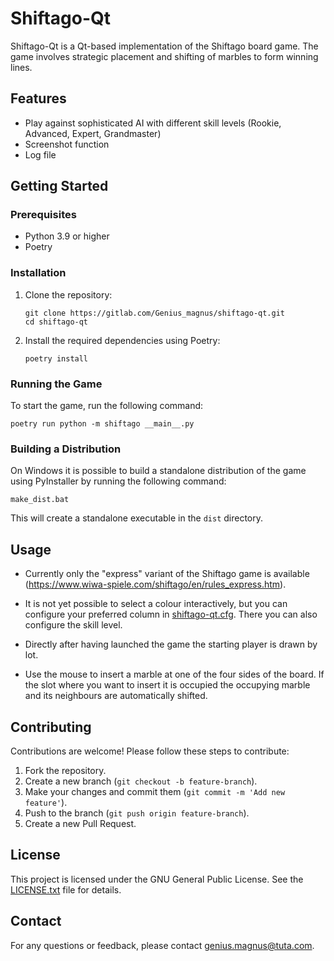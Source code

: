 # Shiftago-Qt

Shiftago-Qt is a Qt-based implementation of the Shiftago board game. The game involves strategic placement and shifting of marbles to form winning lines.

## Features

- Play against sophisticated AI with different skill levels (Rookie, Advanced, Expert, Grandmaster)
- Screenshot function
- Log file

## Getting Started

### Prerequisites

- Python 3.9 or higher
- Poetry

### Installation

1. Clone the repository:
    ```
    git clone https://gitlab.com/Genius_magnus/shiftago-qt.git
    cd shiftago-qt
    ```

2. Install the required dependencies using Poetry:
    ```
    poetry install
    ```

### Running the Game

To start the game, run the following command:
    
    poetry run python -m shiftago __main__.py
    
### Building a Distribution

On Windows it is possible to build a standalone distribution of the game using PyInstaller by running the following command:

    make_dist.bat

This will create a standalone executable in the `dist` directory.

## Usage

- Currently only the "express" variant of the Shiftago game is available
(https://www.wiwa-spiele.com/shiftago/en/rules_express.htm).

- It is not yet possible to select a colour interactively, but you
  can configure your preferred column in [shiftago-qt.cfg](shiftago-qt.cfg). There you can also
  configure the skill level.
- Directly after having launched the game the starting player is drawn by lot.
- Use the mouse to insert a marble at one of the four sides of the board. If the slot where you
  want to insert it is occupied the occupying marble and its neighbours are automatically shifted.

## Contributing

Contributions are welcome! Please follow these steps to contribute:

1. Fork the repository.
2. Create a new branch (`git checkout -b feature-branch`).
3. Make your changes and commit them (`git commit -m 'Add new feature'`).
4. Push to the branch (`git push origin feature-branch`).
5. Create a new Pull Request.

## License

This project is licensed under the GNU General Public License. See the [LICENSE.txt](LICENSE.txt) file for details.

## Contact

For any questions or feedback, please contact [genius.magnus@tuta.com](mailto:genius.magnus@tuta.com).
